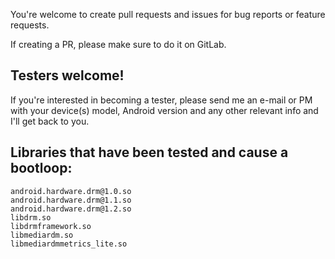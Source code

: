 You're welcome to create pull requests and issues for bug reports or feature requests.

If creating a PR, please make sure to do it on GitLab.

## Testers welcome!

If you're interested in becoming a tester, please send me an e-mail or PM with your device(s) model, Android version and any other relevant info and I'll get back to you.


## Libraries that have been tested and cause a bootloop:
```
android.hardware.drm@1.0.so
android.hardware.drm@1.1.so
android.hardware.drm@1.2.so
libdrm.so
libdrmframework.so
libmediardm.so
libmediardmmetrics_lite.so
```
